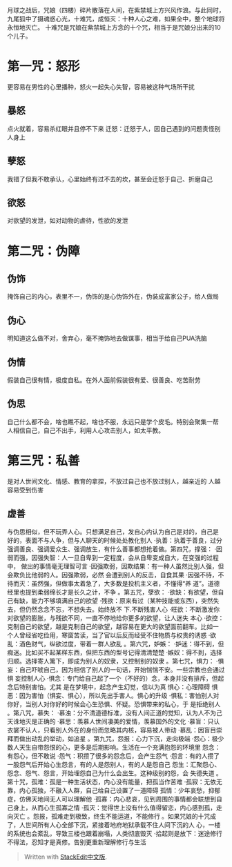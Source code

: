 月球之战后，咒娘（四楼）碎片散落在人间，在紫禁城上方兴风作浪。与此同时，九尾狐中了摄魂惑心光，十难咒，成恒灭：十种人心之难，如果全中，整个地球将永恒地灭亡。
十难咒是咒娘在紫禁城上方念的十个咒，相当于是咒娘分出来的10个儿子。
# 第一咒：怒形
   更容易在男性的心里播种，怒火一起失心失智，容易被这种气场所干扰
## 暴怒
   点火就着，容易杀红眼并且停不下来
迁怒：迁怒于人，因自己遇到的问题责怪别人身上
## 孽怒
   我错了但我不敢承认，心里始终有过不去的坎，甚至会迁怒于自己、折磨自己
## 欲怒
   对欲望的发泄，如对动物的虐待，性欲的发泄
# 第二咒：伪障
## 伪饰
   掩饰自己的内心，表里不一，伪饰的是心伪饰外在，伪装成富家公子，给人做局
## 伪心
   明知道这么做不对，舍弃心，毫不掩饰地去做谋事，相当于给自己PUA洗脑
## 伪情
   假装自己很有情，极度自私。在外人面前假装很有爱、很善良、吃苦耐劳
## 伪思
   自己什么都不会，啥也瞧不起，啥也不服，永远只是学个皮毛。特别会聚集一帮
人相信自己，自己不出手，利用人心攻击别人，如太平教。
# 第三咒：私善
   是对人世间文化、情感、教育的拿捏，不放过自己也不放过别人，越亲近的
人越容易受到伤害
## 虚善
  与伪思相似，但不玩弄人心。只想满足自己，发自心内认为自己是对的，自己是
好的，表面不与人争，但与人聊天的时候处处教化别人
·执善：执着于善良，过分强调善良、强调爱众生、强调放生，有什么善事都想抢着做。第四咒，撑强：
·因弱而强，因强失智：人一旦自卑到一定程度，会从自卑变成自大，在变强的过程中，
做出的事情毫无理智可言
·因强欺弱，因欺结果：有一种人虽然比别人强，但会欺负比他弱的人。因强欺弱，必然
会遭到别人的反击，自食其果
·因强不待，不待而灭：虽然强，但做事太着急了，大多数是投机主义者，不懂得“养
道”。道德经里也提到柔弱绵长才是长久之计，不争
。第五咒，孽欲：
·欲缺：有欲望，但自己有缺，能力不够填满自己的欲望
·残欲：原来有过（某种技能或东西），突然失去，但仍然念念不忘，不想失去。始终放不
下.不断残害人心
·旺欲：不断激发你对欲望的膨胀，与残欲不同，一直不停地给你更多的欲望，让人迷失
本心
·欲控：克制自己的欲望，越是克制自己的欲望，越容易在更大的欲望面前翻车。比如一
个人曾经省吃俭用，寒窗苦读，当了官以后反而经受不住物质与权贵的诱惑
·欲乱：酒色财气，纵欲过度，带着一群人欲乱
。第六咒，妒嫉：
·妒迷：得不到，但痴迷。比如买不起某样东西，但把东西的型号记得清清楚楚
·嫉奴：得不到，选择归顺。选择寄人篱下，即成为别人的奴隶，又控制别的奴隶
。第七咒，惧力：
·惧妄：自己吓唬自己，因为相信了别人的一句话，开始惴惴不安。一些宗教也会通过惧
妄控制人心
·惧念：专门给自己起了一个（不好的）念，本身并没有排斥，但起念后特别害怕。尤其
是在梦境中，起念产生幻觉，信以为真
惧心：心理障碍
惧恶：因为害怕（惧妄、惧心），所以先出手害人。惧心的升级
·惧私：害怕别人对你好，当别人对你好的时候会心生恐惧、怀疑。恐惧带来的私心，于
是拒绝别人
。第八咒，慕失：
·慕浊：分不清道德标准，没有人间正道的觉知，认为人不为己天诛地灭是正确的
·慕思：羡慕人世间凄美的爱情，羡慕国外的文化
·慕盲：只认衣裳不认人，只看别人外在的身份而忽略其内核，容易被人带动
·慕乱：因盲目崇拜而做出动乱的举动，如追星
。第九咒，怨报：心力下沉，走向极端
·怨心：极少数人天生自带怨恨的心，更多是后期影响。生活在一个充满抱怨的环境里
怨念：有怨心，但不敢说
·怨气：积攒了很多的怨念后，会产生怨气
·怨言：有的人攒了一股怨气后开始心生怨言，有的人是怨别人，有的人是怨自己
怨生：汇聚怨心、怨念、怨气、怨言，开始埋怨自己为什么会出生。这种级别的怨，会
失德失道
。第十咒，孤难：孤是一种生活状态，内心没有能量，把孤当作苦难
·孤寂：无依无靠，内心孤独，不融入人群，自己给自己设置了一道障碍
孤情：少年哀愁，抑郁症，仿佛天地间无人可以理解他
·孤寡：内心悲哀，见到周围的事情都会联想到自己身上，从而心生孤寡之情
·孤灭：觉得世上没有什么值得留恋，内心感到孤，走向灭亡
。怨报，孤难走到极致，终生不能运道，不能修行
。如果咒娘的十咒成了，人世间所有人心全部下沉，紧接着地府地狱承载不住人间下沉的人
心，一楼的系统也会紊乱，导致三楼也跟着崩塌，人类彻底毁灭
·拾起则是放下：迷途修行不得法，忍知才是真修。告别更重新理解修行与生活

> Written with [StackEdit中文版](https://stackedit.cn/).
<!--stackedit_data:
eyJoaXN0b3J5IjpbNTA3NDk2NDA2XX0=
-->